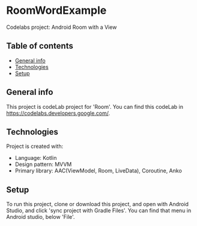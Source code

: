 # RoomWordExample
Codelabs project:  Android Room with a View


## Table of contents
* [General info](#general-info)
* [Technologies](#technologies)
* [Setup](#setup)

## General info
This project is codeLab project for 'Room'.
You can find this codeLab in <https://codelabs.developers.google.com/>.
	
## Technologies
Project is created with:
* Language: Kotlin
* Design pattern: MVVM
* Primary library: AAC(ViewModel, Room, LiveData), Coroutine, Anko
	
## Setup
To run this project, clone or download this project, and open with Android Studio, and click 'sync project with Gradle Files'.
You can find that menu in Android studio, below 'File'.
